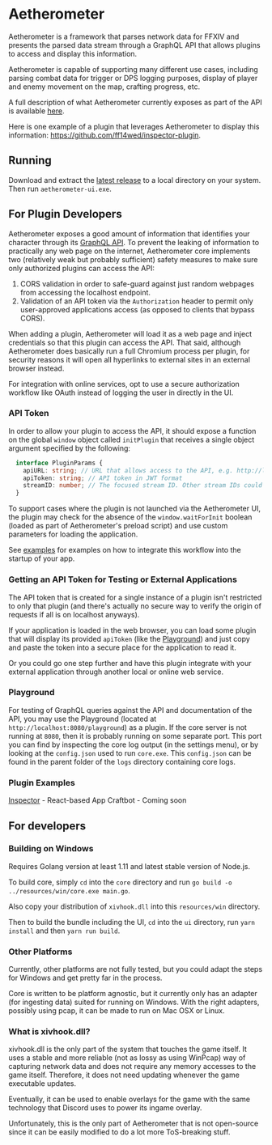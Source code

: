 # Aetherometer

Aetherometer is a framework that parses network data for FFXIV and presents
the parsed data stream through a GraphQL API that allows plugins to access
and display this information.

Aetherometer is capable of supporting many different use cases, including
parsing combat data for trigger or DPS logging purposes, display of
player and enemy movement on the map, crafting progress, etc.

A full description of what Aetherometer currently exposes as part of the API
is available [here](core/models/schema.graphql).

Here is one example of a plugin that leverages Aetherometer to display
this information: https://github.com/ff14wed/inspector-plugin.

## Running

Download and extract the [latest
release](https://github.com/ff14wed/aetherometer/releases) to a local
directory on your system. Then run `aetherometer-ui.exe`.

## For Plugin Developers

Aetherometer exposes a good amount of information that identifies your
character through its [GraphQL API](core/models/schema.graphql). To prevent
the leaking of information to practically any web page on the internet,
Aetherometer core implements two (relatively weak but probably sufficient)
safety measures to make sure only authorized plugins can access the API:
  1. CORS validation in order to safe-guard against just random webpages from
     accessing the localhost endpoint.
  2. Validation of an API token via the `Authorization` header to permit only
     user-approved applications access (as opposed to clients that bypass
     CORS).

When adding a plugin, Aetherometer will load it as a web page and inject
credentials so that this plugin can access the API. That said, although
Aetherometer does basically run a full Chromium process per plugin,
for security reasons it will open all hyperlinks to external sites in an
external browser instead.

For integration with online services, opt to use a secure authorization
workflow like OAuth instead of logging the user in directly in the UI.

### API Token

In order to allow your plugin to access the API, it should expose a function
on the global `window` object called `initPlugin` that receives a single
object argument specified by the following:
  ```typescript
    interface PluginParams {
      apiURL: string; // URL that allows access to the API, e.g. http://localhost:8080/query
      apiToken: string; // API token in JWT format
      streamID: number; // The focused stream ID. Other stream IDs could be handled by other instances of the same plugin
    }
  ```

To support cases where the plugin is not launched via the Aetherometer UI,
the plugin may check for the absence of the `window.waitForInit` boolean
(loaded as part of Aetherometer's preload script) and use custom parameters
for loading the application.

See [examples](#plugin-examples) for examples on how to integrate this
workflow into the startup of your app.

### Getting an API Token for Testing or External Applications

The API token that is created for a single instance of a plugin isn't
restricted to only that plugin (and there's actually no secure way to
verify the origin of requests if all is on localhost anyways).

If your application is loaded in the web browser, you can load some plugin
that will display its provided `apiToken` (like the
[Playground](#playground)) and just copy and paste the token into
a secure place for the application to read it.

Or you could go one step further and have this plugin integrate with your
external application through another local or online web service.

### Playground

For testing of GraphQL queries against the API and documentation of the API,
you may use the Playground (located at `http://localhost:8080/playground`) as
a plugin. If the core server is not running at `8080`, then it is probably
running on some separate port. This port you can find by inspecting the
core log output (in the settings menu), or by looking at the `config.json`
used to run `core.exe`. This `config.json` can be found in the parent folder
of the `logs` directory containing core logs.

### Plugin Examples
[Inspector](https://github.com/ff14wed/inspector-plugin) - React-based App
Craftbot - Coming soon

## For developers

### Building on Windows

Requires Golang version at least 1.11 and latest stable version of Node.js.

To build core, simply `cd` into the `core` directory and run
`go build -o ../resources/win/core.exe main.go`.

Also copy your distribution of `xivhook.dll` into this `resources/win`
directory.

Then to build the bundle including the UI, `cd` into the `ui` directory,
run `yarn install` and then `yarn run build`.

### Other Platforms

Currently, other platforms are not fully tested, but you could adapt the
steps for Windows and get pretty far in the process.

Core is written to be platform agnostic, but it currently only has an adapter
(for ingesting data) suited for running on Windows. With the right adapters,
possibly using pcap, it can be made to run on Mac OSX or Linux.

### What is xivhook.dll?

xivhook.dll is the only part of the system that touches the game itself. It uses
a stable and  more reliable (not as lossy as using WinPcap) way of capturing network
data and does not require any memory accesses to the game itself. Therefore, it does not
need updating whenever the game executable updates.

Eventually, it can be used to enable overlays for the game with the same
technology that Discord uses to power its ingame overlay.

Unfortunately, this is the only part of Aetherometer that is not open-source
since it can be easily modified to do a lot more ToS-breaking stuff.
